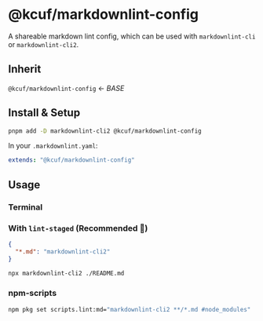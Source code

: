 # @kcuf/markdownlint-config

A shareable markdown lint config, which can be used with `markdownlint-cli` or `markdownlint-cli2`.

## Inherit

`@kcuf/markdownlint-config` ← _BASE_

## Install & Setup

```bash
pnpm add -D markdownlint-cli2 @kcuf/markdownlint-config
```

In your `.markdownlint.yaml`:

```yml
extends: "@kcuf/markdownlint-config"
```

## Usage

### Terminal

### With `lint-staged` (Recommended 💎)

```json
{
  "*.md": "markdownlint-cli2"
}
```

```bash
npx markdownlint-cli2 ./README.md
```

### npm-scripts

```bash
npm pkg set scripts.lint:md="markdownlint-cli2 **/*.md #node_modules"
```
